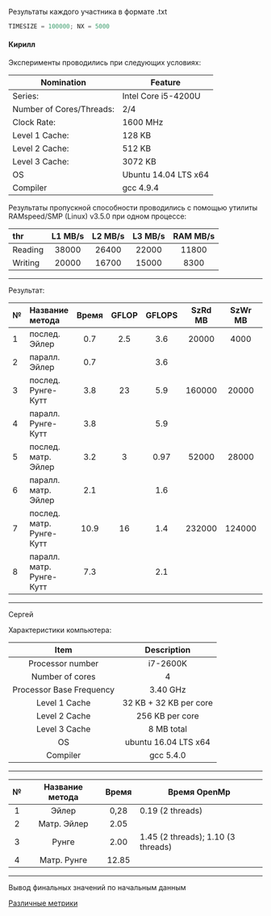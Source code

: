 Результаты каждого участника в формате .txt

```c
TIMESIZE = 100000; NX = 5000
```

#### Кирилл

Эксперименты проводились при следующих условиях: 

Nomination              |Feature
------------------------|------------------------
Series:                 |   Intel Core i5-4200U
Number of Cores/Threads:|    2/4
Clock Rate:             |    1600 MHz
Level 1 Cache:          |    128 KB
Level 2 Cache:          |    512 KB
Level 3 Cache:          |    3072 KB
OS                      | Ubuntu 14.04 LTS x64
Compiler                | gcc 4.9.4

Результаты пропускной способности проводились с помощью утилиты RAMspeed/SMP (Linux) v3.5.0
при одном процессе:

thr             | L1 MB/s  | L2 MB/s | L3 MB/s | RAM MB/s|
:---------------|:--------:|:-------:|:-------:|:--------:
Reading         | 38000    | 26400   | 22000   | 11800   |
Writing         |  20000   | 16700   | 15000   | 8300    |

---

Результат:
                   
             
 № |        Название метода         | Время  |GFLOP |GFLOPS|SzRd  MB    |SzWr  MB  | ThrRd MB/s | ThrWr MB/s|
---|:-------------------------------|:------:|:----:|:----:|:----------:|:--------:|:----------:|:---------:|
 1 |        послед. Эйлер           |0.7     | 2.5  |3.6   |20000       |4000      |28571       |5714       |
 2 |        паралл. Эйлер           |0.7     |      |3.6   |            |          |            |           |
 3 |      послед. Рунге-Кутт        |3.8     | 23   |5.9   |160000      | 20000    |42105       |5263       |
 4 |      паралл. Рунге-Кутт        |3.8     |      |5.9   |            |          |            |           |
 5 |      послед. матр. Эйлер       |3.2     |3     |0.97  |52000       | 28000    | 16250      |8750       |
 6 |      паралл. матр. Эйлер       |2.1     |      |1.6   |            |          |            |           |
 7 |     послед. матр. Рунге-Кутт   |10.9    |16    |1.4   |232000      | 124000   | 21284      |1952       |
 8 |     паралл. матр. Рунге-Кутт   |7.3     |      |2.1   |            |          |            |           |

___

Сергей

Характеристики компьютера:

|           Item           |       Description      |
|:------------------------:|:----------------------:|
|     Processor number     |        i7-2600K        |
|      Number of cores     |            4           |
| Processor Base Frequency |        3.40 GHz        |
|       Level 1 Cache      | 32 KB + 32 KB per core |
|       Level 2 Cache      |     256 KB per core    |
|       Level 3 Cache      |       8 MB total       |
|            OS            |  ubuntu 16.04 LTS x64  |
|         Compiler         |        gcc 5.4.0       |
---
| № | Название метода | Время | Время OpenMp                       |
|:-:|:---------------:|:-----:|------------------------------------|
| 1 | Эйлер           |  0,28 | 0.19 (2 threads)                   |
| 2 | Матр. Эйлер     |  2.05 |                                    |
| 3 | Рунге           |  2.00 | 1.45 (2 threads); 1.10 (3 threads) |
| 4 | Матр. Рунге     | 12.85 |                                    |
---
Вывод финальных значений по начальным данным

[Различные метрики](https://habrahabr.ru/post/101338/)
